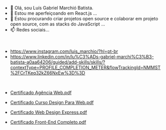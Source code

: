- 👋 Olá, sou Luís Gabriel Marchió Batista.
- 🌱 Estou me aperfeiçoando em React.js ...
- 💞️ Estou procurando criar projetos open source e colaborar em projeto open source, com as stacks do JavaScript ...
- 📫 Redes sociais...
 <br>

- https://www.instagram.com/luis_marchio/?hl=pt-br
  <br>
- https://www.linkedin.com/in/lu%C3%ADs-gabriel-marchi%C3%B3-batista-a0aa64206/guided/add-skills/skills/?contextType=PROFILE_COMPLETION_METER&flowTrackingId=NMMST%2FCrTKeq32kZ66NxEw%3D%3D
<br>

- [Certificado Agência Web.pdf](https://github.com/LuisMarchio03/LuisMarchio03/files/6365681/Certificado.Agencia.Web.pdf)

- [Certificado Curso Design Para Web.pdf](https://github.com/LuisMarchio03/LuisMarchio03/files/6365682/Certificado.Curso.Design.Para.Web.pdf)

- [Certificado Web Design Express.pdf](https://github.com/LuisMarchio03/LuisMarchio03/files/6365683/Certificado.Web.Design.Express.pdf)

- [Certificado Front-End Completo.pdf](https://github.com/LuisMarchio03/LuisMarchio03/files/6365684/Certificado.Front-End.Completo.pdf)

